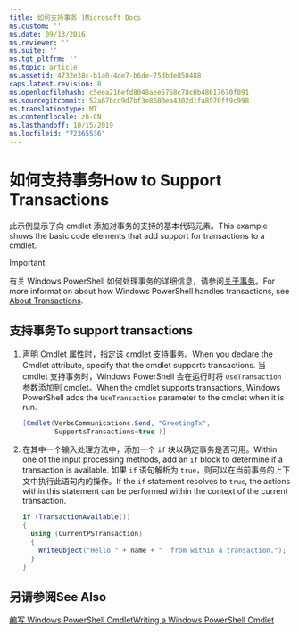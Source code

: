 ```yaml
---
title: 如何支持事务 |Microsoft Docs
ms.custom: ''
ms.date: 09/13/2016
ms.reviewer: ''
ms.suite: ''
ms.tgt_pltfrm: ''
ms.topic: article
ms.assetid: 4732e38c-b1a0-4de7-b6de-75dbde850488
caps.latest.revision: 8
ms.openlocfilehash: c5eea216efd8048aee5768c78c0b48617670f091
ms.sourcegitcommit: 52a67bcd9d7bf3e8600ea4302d1fa8970ff9c998
ms.translationtype: MT
ms.contentlocale: zh-CN
ms.lasthandoff: 10/15/2019
ms.locfileid: "72365536"
---
```

# <a name="how-to-support-transactions"></a><span data-ttu-id="48ede-102">如何支持事务</span><span class="sxs-lookup"><span data-stu-id="48ede-102">How to Support Transactions</span></span>

<span data-ttu-id="48ede-103">此示例显示了向 cmdlet 添加对事务的支持的基本代码元素。</span><span class="sxs-lookup"><span data-stu-id="48ede-103">This example shows the basic code elements that add support for transactions to a cmdlet.</span></span>

> [!IMPORTANT]
> <span data-ttu-id="48ede-104">有关 Windows PowerShell 如何处理事务的详细信息，请参阅[关于事务][about_Transactions]。</span><span class="sxs-lookup"><span data-stu-id="48ede-104">For more information about how Windows PowerShell handles transactions, see [About Transactions][about_Transactions].</span></span>

## <a name="to-support-transactions"></a><span data-ttu-id="48ede-105">支持事务</span><span class="sxs-lookup"><span data-stu-id="48ede-105">To support transactions</span></span>

1. <span data-ttu-id="48ede-106">声明 Cmdlet 属性时，指定该 cmdlet 支持事务。</span><span class="sxs-lookup"><span data-stu-id="48ede-106">When you declare the Cmdlet attribute, specify that the cmdlet supports transactions.</span></span>
   <span data-ttu-id="48ede-107">当 cmdlet 支持事务时，Windows PowerShell 会在运行时将 `UseTransaction` 参数添加到 cmdlet。</span><span class="sxs-lookup"><span data-stu-id="48ede-107">When the cmdlet supports transactions, Windows PowerShell adds the `UseTransaction` parameter to the cmdlet when it is run.</span></span>

    ```csharp
    [Cmdlet(VerbsCommunications.Send, "GreetingTx",
            SupportsTransactions=true )]
    ```

2. <span data-ttu-id="48ede-108">在其中一个输入处理方法中，添加一个 `if` 块以确定事务是否可用。</span><span class="sxs-lookup"><span data-stu-id="48ede-108">Within one of the input processing methods, add an `if` block to determine if a transaction is available.</span></span>
   <span data-ttu-id="48ede-109">如果 `if` 语句解析为 `true`，则可以在当前事务的上下文中执行此语句内的操作。</span><span class="sxs-lookup"><span data-stu-id="48ede-109">If the `if` statement resolves to `true`, the actions within this statement can be performed within the context of the current transaction.</span></span>

    ```csharp
    if (TransactionAvailable())
    {
      using (CurrentPSTransaction)
      {
        WriteObject("Hello " + name + "  from within a transaction.");
      }
    }
    ```

## <a name="see-also"></a><span data-ttu-id="48ede-110">另请参阅</span><span class="sxs-lookup"><span data-stu-id="48ede-110">See Also</span></span>

[<span data-ttu-id="48ede-111">编写 Windows PowerShell Cmdlet</span><span class="sxs-lookup"><span data-stu-id="48ede-111">Writing a Windows PowerShell Cmdlet</span></span>](./writing-a-windows-powershell-cmdlet.md)

<!-- External URLs -->

[about_Transactions]: /powershell/module/Microsoft.PowerShell.Core/About/about_Transactions
